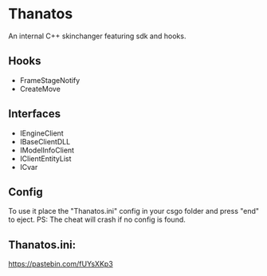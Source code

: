 # Thanatos
An internal C++ skinchanger featuring sdk and hooks.

## Hooks
- FrameStageNotify
- CreateMove

## Interfaces
- IEngineClient
- IBaseClientDLL
- IModelInfoClient
- IClientEntityList
- ICvar

## Config
To use it place the "Thanatos.ini" config in your csgo folder and press "end" to eject.
PS: The cheat will crash if no config is found.

## Thanatos.ini:
https://pastebin.com/fUYsXKp3

